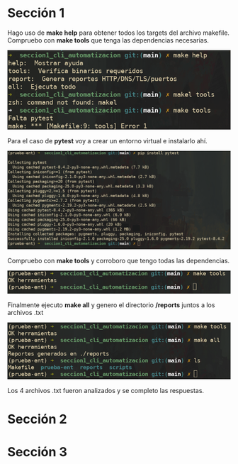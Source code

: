 # Sección 1

Hago uso de **make help** para obtener todos los targets del archivo makefile. Compruebo con **make tools** que tenga las dependencias necesarias.

![](imagenes/1-captura.png)

Para el caso de **pytest** voy a crear un entorno virtual e instalarlo ahí.

![](imagenes/2-captura.png)

Compruebo con **make tools** y corroboro que tengo todas las dependencias.

![](imagenes/3-captura.png)

Finalmente ejecuto **make all** y genero el directorio **/reports** juntos a los archivos .txt

![](imagenes/4-captura.png)

Los 4 archivos .txt fueron analizados y se completo las respuestas.

# Sección 2

# Sección 3

